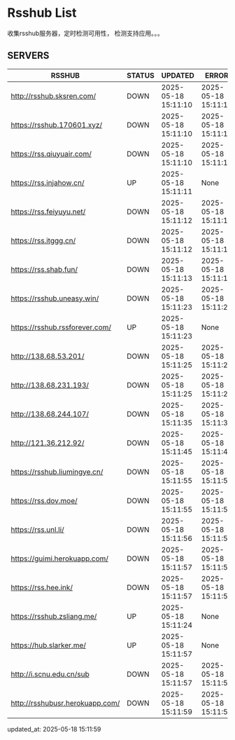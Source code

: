 # Rsshub List

收集rsshub服务器，定时检测可用性， 检测支持应用。。。


## SERVERS

|  RSSHUB   | STATUS  | UPDATED  | ERROR  | TWITTER |  
|  ----  | ----  | ----  | ----  | ---- |  
| http://rsshub.sksren.com/ | DOWN | 2025-05-18 15:11:10 | 2025-05-18 15:11:10 |  
| https://rsshub.170601.xyz/ | DOWN | 2025-05-18 15:11:10 | 2025-05-18 15:11:10 |  
| https://rss.qiuyuair.com/ | DOWN | 2025-05-18 15:11:10 | 2025-05-18 15:11:10 |  
| https://rss.injahow.cn/ | UP | 2025-05-18 15:11:11 | None ||  
| https://rss.feiyuyu.net/ | DOWN | 2025-05-18 15:11:12 | 2025-05-18 15:11:12 |  
| https://rss.itggg.cn/ | DOWN | 2025-05-18 15:11:12 | 2025-05-18 15:11:12 |  
| https://rss.shab.fun/ | DOWN | 2025-05-18 15:11:13 | 2025-05-18 15:11:13 |  
| https://rsshub.uneasy.win/ | DOWN | 2025-05-18 15:11:23 | 2025-05-18 15:11:23 |  
| https://rsshub.rssforever.com/ | UP | 2025-05-18 15:11:23 | None ||  
| http://138.68.53.201/ | DOWN | 2025-05-18 15:11:25 | 2025-05-18 15:11:25 |  
| http://138.68.231.193/ | DOWN | 2025-05-18 15:11:25 | 2025-05-18 15:11:25 |  
| http://138.68.244.107/ | DOWN | 2025-05-18 15:11:35 | 2025-05-18 15:11:35 |  
| http://121.36.212.92/ | DOWN | 2025-05-18 15:11:45 | 2025-05-18 15:11:45 |  
| https://rsshub.liumingye.cn/ | DOWN | 2025-05-18 15:11:55 | 2025-05-18 15:11:55 |  
| https://rss.dov.moe/ | DOWN | 2025-05-18 15:11:55 | 2025-05-18 15:11:55 |  
| https://rss.unl.li/ | DOWN | 2025-05-18 15:11:56 | 2025-05-18 15:11:56 |  
| https://guimi.herokuapp.com/ | DOWN | 2025-05-18 15:11:57 | 2025-05-18 15:11:57 |  
| https://rss.hee.ink/ | DOWN | 2025-05-18 15:11:57 | 2025-05-18 15:11:57 |  
| https://rsshub.zsliang.me/ | UP | 2025-05-18 15:11:24 | None |OK|  
| https://hub.slarker.me/ | UP | 2025-05-18 15:11:57 | None ||  
| http://i.scnu.edu.cn/sub | DOWN | 2025-05-18 15:11:57 | 2025-05-18 15:11:57 |  
| http://rsshubusr.herokuapp.com/ | DOWN | 2025-05-18 15:11:59 | 2025-05-18 15:11:59 |  
  

updated_at: 2025-05-18 15:11:59  
